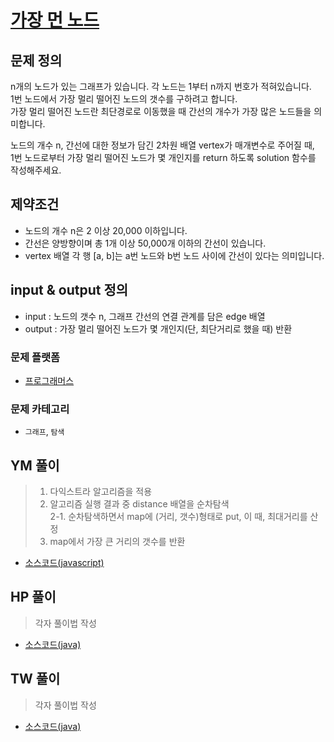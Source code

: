 [가장 먼 노드](https://programmers.co.kr/learn/courses/30/lessons/49189)  
===========================================


## 문제 정의
n개의 노드가 있는 그래프가 있습니다. 각 노드는 1부터 n까지 번호가 적혀있습니다.  
1번 노드에서 가장 멀리 떨어진 노드의 갯수를 구하려고 합니다.  
가장 멀리 떨어진 노드란 최단경로로 이동했을 때 간선의 개수가 가장 많은 노드들을 의미합니다.

노드의 개수 n, 간선에 대한 정보가 담긴 2차원 배열 vertex가 매개변수로 주어질 때,  
1번 노드로부터 가장 멀리 떨어진 노드가 몇 개인지를 return 하도록 solution 함수를 작성해주세요.

## 제약조건
- 노드의 개수 n은 2 이상 20,000 이하입니다.
- 간선은 양방향이며 총 1개 이상 50,000개 이하의 간선이 있습니다.
- vertex 배열 각 행 [a, b]는 a번 노드와 b번 노드 사이에 간선이 있다는 의미입니다.

## input & output 정의
- input : 노드의 갯수 n, 그래프 간선의 연결 관계를 담은 edge 배열  
- output : 가장 멀리 떨어진 노드가 몇 개인지(단, 최단거리로 했을 때) 반환  

### 문제 플랫폼
- [프로그래머스](https://programmers.co.kr/learn/challenges)

### 문제 카테고리
- `그래프`, `탐색`

## YM 풀이
> 1. 다익스트라 알고리즘을 적용
> 2. 알고리즘 실행 결과 중 distance 배열을 순차탐색   
> 2-1. 순차탐색하면서 map에 (거리, 갯수)형태로 put, 이 때, 최대거리를 산정
> 3. map에서 가장 큰 거리의 갯수를 반환  

- [소스코드(javascript)](/src/ym/KthNumber.js)
## HP 풀이
> 각자 풀이법 작성  

- [소스코드(java)](/src/hp/programmers/KthNumbers_42748.java)
## TW 풀이
> 각자 풀이법 작성 
> 
- [소스코드(java)](/src/ym/FirstFactorial.js)

